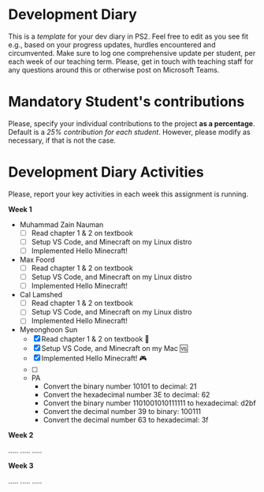 # Development Diary
This is a *template* for your dev diary in PS2.
Feel free to edit as you see fit e.g., based on your progress updates, hurdles encountered and circumvented.
Make sure to log one comprehensive update per student, per each week of our teaching term.
Please, get in touch with teaching staff for any questions around this or otherwise post on Microsoft Teams.

# Mandatory Student's contributions
Please, specify your individual contributions to the project **as a percentage**. 
Default is a *25% contribution for each student*. However, please modify as necessary, if that is not the case.

# Development Diary Activities
Please, report your key activities in each week this assignment is running.  

**Week 1**
* Muhammad Zain Nauman
    - [ ] Read chapter 1 & 2 on textbook
    - [ ] Setup VS Code, and Minecraft on my Linux distro
    - [ ] Implemented Hello Minecraft!
* Max Foord
    - [ ] Read chapter 1 & 2 on textbook
    - [ ] Setup VS Code, and Minecraft on my Linux distro
    - [ ] Implemented Hello Minecraft!
* Cal Lamshed
    - [ ] Read chapter 1 & 2 on textbook
    - [ ] Setup VS Code, and Minecraft on my Linux distro
    - [ ] Implemented Hello Minecraft!
* Myeonghoon Sun
    - [x] Read chapter 1 & 2 on textbook 📖
    - [x] Setup VS Code, and Minecraft on my Mac 🆚
    - [x] Implemented Hello Minecraft! 🎮
    - [ ] <!-- Built a foundation generator -->
    
    * PA
      - Convert the binary number 10101 to decimal: 21
      - Convert the hexadecimal number 3E to decimal: 62
      - Convert the binary number 1101001010111111 to hexadecimal: d2bf
      - Convert the decimal number 39 to binary: 100111
      - Convert the decimal number 63 to hexadecimal: 3f

**Week 2**

.....
.....
.....

**Week 3**

.....
.....
.....
